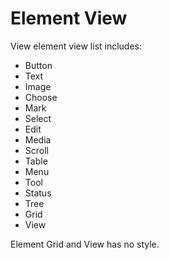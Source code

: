 # Element View

View element view list includes:
- Button
- Text
- Image
- Choose
- Mark
- Select
- Edit
- Media
- Scroll
- Table
- Menu
- Tool
- Status
- Tree
- Grid
- View

Element Grid and View has no style.